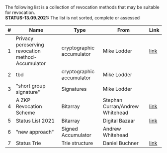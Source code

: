 The following list is a collection of revocation methods that may be suitable for revocation.<br/> 
**STATUS-13.09.2021:** The list is not sorted, complete or assessed


|#      | Name                                  | Type                    | From                            | Link |
|----   |---------                              |-------------            |---------                        |------|
|1      | Privacy pereserving revocation method-Accumulator |cryptographic accumulator|Mike Lodder          |[link](https://hackmd.io/O4c3wiLZQLeXuXirm7dl9A#Math-explaination)|
|2      | tbd                                   |cryptographic accumulator|Mike Lodder                      ||
|3      | "short group signature"               |Signatures               |Mike Lodder                      ||
|4      | A ZKP Revocation Scheme               |Bitarray                 |Stephan Curran/Andrew Whitehead  |[link](https://hackmd.io/BnXrxY5JSyaeDyQPoKzwgw?view)|
|5      | Status List 2021                      |Bitarray                 |Digital Bazaar                   |[link](https://w3c-ccg.github.io/vc-status-list-2021/#abstract)|
|6      | "new approach“                        |Signed Accumulator       |Andrew Whitehead                 ||                           
|7      | Status Trie                           |Trie structure           |Daniel Buchner                   |[link](https://csuwildcat.github.io/status-trie/)|

